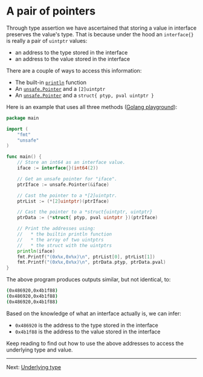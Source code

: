 # A pair of pointers

Through type assertion we have ascertained that storing a value in interface preserves the value's type. That is because under the hood an `interface{}` is really a pair of `uintptr` values:

* an address to the type stored in the interface
* an address to the value stored in the interface

There are a couple of ways to access this information:

* The built-in [`println`](https://github.com/golang/go/blob/d588f487703e773ba4a2f0a04f2d4141610bff6b/src/builtin/builtin.go#L261-L266) function
* An [`unsafe.Pointer`](https://pkg.go.dev/unsafe#Pointer) and a `[2]uintptr`
* An [`unsafe.Pointer`](https://pkg.go.dev/unsafe#Pointer) and a `struct{ ptyp, pval uintptr }`

Here is an example that uses all three methods ([Golang playground](https://go.dev/play/p/JRU-xZDNvBf)):

```go
package main

import (
	"fmt"
	"unsafe"
)

func main() {
	// Store an int64 as an interface value.
	iface := interface{}(int64(2))

	// Get an unsafe pointer for "iface".
	ptrIface := unsafe.Pointer(&iface)

	// Cast the pointer to a *[2]uintptr.
	ptrList := (*[2]uintptr)(ptrIface)

	// Cast the pointer to a *struct{uintptr, uintptr}
	ptrData := (*struct{ ptyp, pval uintptr })(ptrIface)

	// Print the addresses using:
	//   * the builtin println function
	//   * the array of two uintptrs
	//   * the struct with the uintptrs
	println(iface)
	fmt.Printf("(0x%x,0x%x)\n", ptrList[0], ptrList[1])
	fmt.Printf("(0x%x,0x%x)\n", ptrData.ptyp, ptrData.pval)
}
```

The above program produces outputs similar, but not identical, to:

```bash
(0x486920,0x4b1f88)
(0x486920,0x4b1f88)
(0x486920,0x4b1f88)
```

Based on the knowledge of what an interface actually is, we can infer:

* `0x486920` is the address to the type stored in the interface
* `0x4b1f88` is the address to the value stored in the interface

Keep reading to find out how to use the above addresses to access the underlying type and value.

---

Next: [Underlying type](./05-underlying-type.md)
